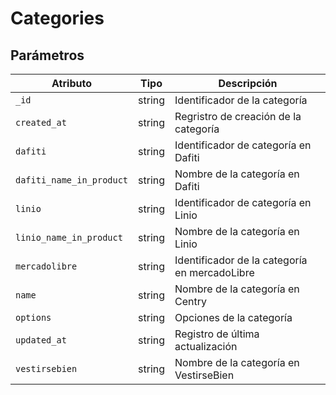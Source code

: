 
# Categories

## Parámetros


| Atributo                      |   Tipo  |                                      Descripción                                      |
| ---------                     | ------- | ------------------------------------------------------------------------------------- |
| `_id`                         | string  | Identificador de la categoría                      |
| `created_at`                  | string  | Regristro de creación de la categoría                      |
| `dafiti`                      | string  | Identificador de categoría en Dafiti                      |
| `dafiti_name_in_product`      | string  | Nombre de la categoría en Dafiti     |
| `linio`                       | string  | Identificador de categoría en Linio         |
| `linio_name_in_product`       | string  | Nombre de la categoría en Linio              |
| `mercadolibre`                | string  | Identificador de la categoría en mercadoLibre|
| `name`                        | string  | Nombre de la categoría en Centry|
| `options`                     | string  | Opciones de la categoría                     |
| `updated_at`                  | string  | Registro de última actualización |
| `vestirsebien`                | string  | Nombre de la categoría en VestirseBien |






